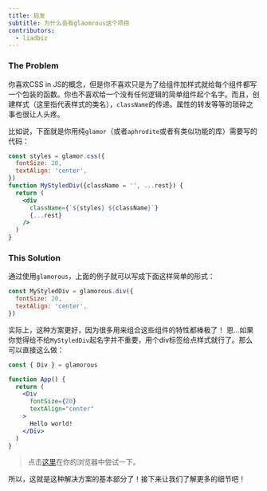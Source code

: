 ```yaml
---
title: 启发
subtitle: 为什么会有glaomrous这个项目 
contributors:
  - liadbiz
---
```


### The Problem

你喜欢CSS in JS的概念，但是你不喜欢只是为了给组件加样式就给每个组件都写一个包装的函数。你也不喜欢给一个没有任何逻辑的简单组件起个名字。而且，创建样式（这里指代表样式的类名），`className`的传递。属性的转发等等的琐碎之事也很让人头疼。

比如说，下面就是你用纯`glamor`（或者`aphrodite`或者有类似功能的库）需要写的代码：
```jsx
const styles = glamor.css({
  fontSize: 20,
  textAlign: 'center',
})
function MyStyledDiv({className = '', ...rest}) {
  return (
    <div
      className={`${styles} ${className}`}
      {...rest}
    />
  )
}
```

### This Solution

通过使用`glamorous`，上面的例子就可以写成下面这样简单的形式：
```js
const MyStyledDiv = glamorous.div({
  fontSize: 20,
  textAlign: 'center',
})
```

实际上，这种方案更好，因为很多用来组合这些组件的特性都棒极了！
恩...如果你觉得给不给`MyStyledDiv`起名字并不重要，用个div标签给点样式就行了。那么可以直接这么做：

```jsx
const { Div } = glamorous

function App() {
  return (
    <Div
      fontSize={20}
      textAlign="center"
    >
      Hello world!
    </Div>
  )
}
```

> 点击[这里](https://codesandbox.io/s/mDLZ1oKn)在你的浏览器中尝试一下。

所以，这就是这种解决方案的基本部分了！接下来让我们了解更多的细节吧！

